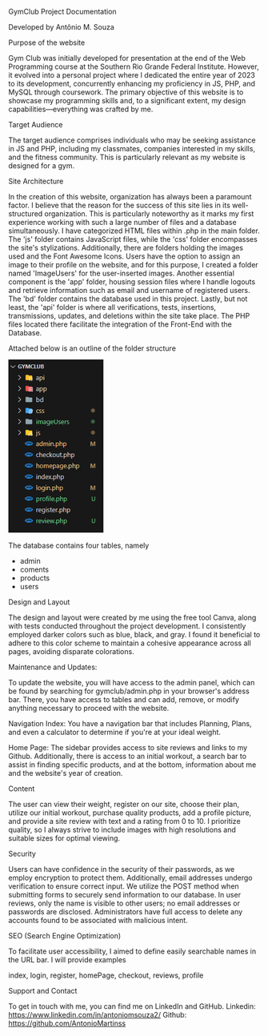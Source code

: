 GymClub Project Documentation

Developed by Antônio M. Souza


Purpose of the website

Gym Club was initially developed for presentation at the end of the Web Programming course at the Southern Rio Grande Federal Institute. However, it evolved into a personal project where I dedicated the entire year of 2023 to its development, concurrently enhancing my proficiency in JS, PHP, and MySQL through coursework. The primary objective of this website is to showcase my programming skills and, to a significant extent, my design capabilities—everything was crafted by me.

Target Audience

The target audience comprises individuals who may be seeking assistance in JS and PHP, including my classmates, companies interested in my skills, and the fitness community. This is particularly relevant as my website is designed for a gym.

Site Architecture

In the creation of this website, organization has always been a paramount factor. I believe that the reason for the success of this site lies in its well-structured organization. This is particularly noteworthy as it marks my first experience working with such a large number of files and a database simultaneously.
I have categorized HTML files within .php in the main folder. The 'js' folder contains JavaScript files, while the 'css' folder encompasses the site's stylizations. Additionally, there are folders holding the images used and the Font Awesome Icons. Users have the option to assign an image to their profile on the website, and for this purpose, I created a folder named 'ImageUsers' for the user-inserted images.
Another essential component is the 'app' folder, housing session files where I handle logouts and retrieve information such as email and username of registered users. The 'bd' folder contains the database used in this project. Lastly, but not least, the 'api' folder is where all verifications, tests, insertions, transmissions, updates, and deletions within the site take place. The PHP files located there facilitate the integration of the Front-End with the Database.

Attached below is an outline of the folder structure

<img src="/folder.png">

The database contains four tables, namely

- admin
- coments
- products
- users

Design and Layout

The design and layout were created by me using the free tool Canva, along with tests conducted throughout the project development. I consistently employed darker colors such as blue, black, and gray. I found it beneficial to adhere to this color scheme to maintain a cohesive appearance across all pages, avoiding disparate colorations.

Maintenance and Updates:

To update the website, you will have access to the admin panel, which can be found by searching for gymclub/admin.php in your browser's address bar. There, you have access to tables and can add, remove, or modify anything necessary to proceed with the website.

Navigation
Index: You have a navigation bar that includes Planning, Plans, and even a calculator to determine if you're at your ideal weight.

Home Page:  The sidebar provides access to site reviews and links to my Github. Additionally, there is access to an initial workout, a search bar to assist in finding specific products, and at the bottom, information about me and the website's year of creation.


Content

The user can view their weight, register on our site, choose their plan, utilize our initial workout, purchase quality products, add a profile picture, and provide a site review with text and a rating from 0 to 10. I prioritize quality, so I always strive to include images with high resolutions and suitable sizes for optimal viewing.

Security

Users can have confidence in the security of their passwords, as we employ encryption to protect them. Additionally, email addresses undergo verification to ensure correct input. We utilize the POST method when submitting forms to securely send information to our database. In user reviews, only the name is visible to other users; no email addresses or passwords are disclosed. Administrators have full access to delete any accounts found to be associated with malicious intent.

SEO (Search Engine Optimization)

To facilitate user accessibility, I aimed to define easily searchable names in the URL bar. I will provide examples

index,
login,
register,
homePage,
checkout,
reviews,
profile

Support and Contact

To get in touch with me, you can find me on LinkedIn and GitHub.
Linkedin: https://www.linkedin.com/in/antoniomsouza2/
Github: https://github.com/AntonioMartinss

